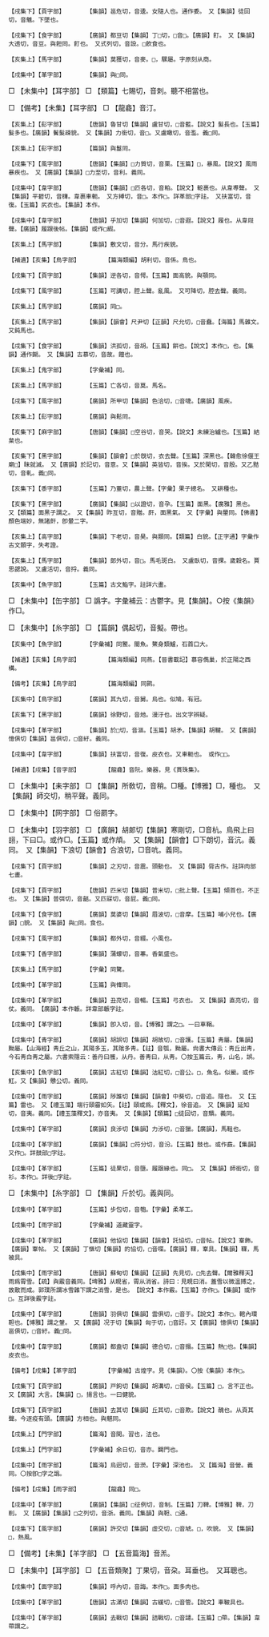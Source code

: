 <!-- { "loadSidebar": true } -->
	【戌集下】【頁字部】		【集韻】邕危切，音逶。女隨人也。通作委。　又【集韻】徒回切，音魋。下墜也。

	【戌集下】【食字部】		【廣韻】都豆切【集韻】丁□切，□音□。【廣韻】飣。　又【集韻】大透切，音豆。與餖同。飣也。　又式列切，音設。□飮食也。

	【亥集上】【馬字部】		【集韻】莫獲切，音麥。□，騾屬。字原刻从商。

	【戌集中】【革字部】		【集韻】與□同。

□	【未集中】【耳字部】	□	【類篇】七賜切，音刺。聽不相當也。

□	【備考】【未集】【耳字部】	□	【龍龕】音汀。

	【亥集上】【髟字部】		【唐韻】魯甘切【集韻】盧甘切，□音藍。【說文】髮長也。【玉篇】髮多也。【廣韻】鬢髮疎貌。　又【集韻】力銜切，音□。又盧瞰切，音濫。義□同。

	【亥集上】【髟字部】		【篇韻】與鬘同。

	【戌集下】【風字部】		【唐韻】【集韻】□力質切，音栗。【玉篇】□，暴風。【說文】風雨暴疾也。　又【廣韻】【集韻】□力至切，音利。義同。

	【戌集中】【韋字部】		【唐韻】【集韻】□匹各切，音粕。【說文】軶裹也。从韋尃聲。　又【集韻】平碧切，音欂。韋裹車軛。　又方縛切，音□。本作□。詳革部□字註。　又扶富切，音復。【玉篇】尻衣也。【集韻】本作。

	【戌集中】【韋字部】		【唐韻】乎加切【集韻】何加切，□音遐。【說文】履也。从韋叚聲。【廣韻】履跟後帖。【集韻】或作□縀。

	【亥集上】【馬字部】		【集韻】敷文切，音分。馬行疾貌。

	【補遺】【亥集】【鳥字部】		【篇海類編】胡利切，音係。鳥也。

	【戌集下】【頁字部】		【集韻】逆各切，音愕。【玉篇】面高貌。與顎同。

	【戌集下】【風字部】		【玉篇】可講切，腔上聲。亂風。　又可降切，腔去聲。義同。

	【亥集上】【馬字部】		【廣韻】同□。

	【亥集上】【馬字部】		【集韻】【韻會】尺尹切【正韻】尺允切，□音蠢。【海篇】馬雜文。　又鈍馬也。

	【戌集下】【食字部】		【集韻】洪孤切，音胡。【玉篇】餠也。【說文】本作□，也。【集韻】通作餬。　又【集韻】古慕切，音故。饘也。

	【亥集上】【鬼字部】		【字彙補】同。

	【亥集上】【馬字部】		【玉篇】亡各切，音莫。馬名。

	【戌集下】【風字部】		【廣韻】所甲切【集韻】色洽切，□音啑。【廣韻】風疾。

	【亥集上】【髟字部】		【廣韻】與鬆同。

	【亥集下】【麻字部】		【唐韻】【集韻】□空谷切，音哭。【說文】未練治纑也。【玉篇】結枲也。

	【亥集下】【黑字部】		【集韻】【韻會】□於旣切，衣去聲。【玉篇】深黑也。【韓愈徐偃王廟□】昧就滅。　又【廣韻】於記切，音意。又【集韻】英皆切，音挨。又於閑切，音殷。又乙黠切，音軋。義□同。

	【亥集下】【黍字部】		【玉篇】乃董切，農上聲。【字彙】果子總名。　又耕種也。

	【亥集下】【黑字部】		【廣韻】【集韻】□以證切，音孕。【玉篇】面黑。【廣雅】黑也。　又【類篇】面黑子謂之。　又【集韻】昨亙切，音贈。皯，面黑氣。　又【字彙】與暈同。【佛書】顏色端妙，無諸皯，卽暈二字。

	【亥集上】【高字部】		【集韻】下老切，音昊。與顥同。【類篇】白貌。【正字通】字彙作古文顥字，失考證。

	【亥集上】【馬字部】		【集韻】郞外切，音□。馬毛斑白。　又盧臥切，音捰。歲穀名。賈思勰說。　又盧活切，音捋。義同。

	【亥集中】【魚字部】		【玉篇】古文鮨字。註詳六畫。

□	【未集中】【缶字部】	□	譌字。字彙補云：古鬱字。見【集韻】。○按《集韻》作□。

□	【未集中】【糸字部】	□	【篇韻】偶起切，音擬。帶也。

	【亥集中】【魚字部】		【字彙補】同鰵。閩魚。鰲身類鱸，石首口大。

	【補遺】【亥集】【鳥字部】		【篇海類編】同燕。【晉書載記】慕容儁巢，於正陽之西構。

	【備考】【亥集】【鳥字部】		【篇海類編】同鹮。

	【亥集中】【鳥字部】		【廣韻】其九切，音舅。烏也。似鳩，有冠。

	【亥集下】【黑字部】		【廣韻】徐野切，音灺。漫汙也。出文字辨疑。

	【戌集中】【革字部】		【集韻】於□切，音漚。【玉篇】胡矛。【集韻】胡鞬。　又【廣韻】憶俱切【集韻】邕俱切，□音紆。義同。

	【戌集中】【韋字部】		【集韻】扶富切，音復。皮衣也。又車軛也。　或作□□。

	【補遺】【戌集】【音字部】		【龍龕】音阮。樂器，見《貫珠集》。

□	【未集中】【耒字部】	□	【集韻】所敎切，音稍。□種。【博雅】□，種也。　又【集韻】師交切，稍平聲。義同。

□	【未集中】【网字部】	□	俗罽字。

□	【未集中】【羽字部】	□	【廣韻】胡郞切【集韻】寒剛切，□音杭。鳥飛上曰翓，下曰□。或作□。【玉篇】或作頏。　又【集韻】【韻會】□下朗切，音沆。義同。　又【集韻】下浪切【韻會】合浪切，□音吭。義同。

	【戌集下】【頁字部】		【集韻】之刃切，音震。頭動也。　又【集韻】脣古作。註詳肉部七畫。

	【戌集下】【頁字部】		【唐韻】匹米切【集韻】普米切，□批上聲。【玉篇】傾首也，不正也。　又【集韻】普弭切，音嚭。又匹寐切，音屁。義□同。

	【戌集下】【食字部】		【廣韻】莫婆切【集韻】眉波切，□音摩。【玉篇】哺小兒也。【廣韻】□貌。　又【集韻】與□同。食也。

	【戌集下】【風字部】		【集韻】都外切，音綴。小風也。

	【戌集下】【香字部】		【集韻】蒲蠓切，音菶。香氣盛也。

	【亥集上】【馬字部】		【字彙】同驁。

	【戌集中】【革字部】		【玉篇】與鞗同。

	【戌集中】【革字部】		【集韻】丑亮切，音暢。【玉篇】弓衣也。　又【集韻】直亮切，音仗。義同。　【廣韻】本作韔。詳韋部韔字註。

	【戌集中】【革字部】		【集韻】卽入切，音。【博雅】謂之□。一曰車鞙。

	【戌集中】【青字部】		【廣韻】胡誤切【集韻】胡故切，□音護。【玉篇】靑屬。【集韻】黝屬。【山海經】靑丘之山，其陽多玉，其隂多靑。【註】音瓠，黝屬。尙書大傳云：靑丘出靑，今石靑白靑之屬。六書索隱云：善丹曰雘，从丹。善靑曰，从靑。〇按玉篇云，靑，山名，誤。　　　　　　　　　　　

	【亥集中】【魚字部】		【廣韻】古紅切【集韻】沽紅切，□音公。□，魚名。似鱟。或作魟。又【集韻】戇公切。義同。

	【戌集中】【雨字部】		【廣韻】陟誰切【集韻】【韻會】中葵切，□音追。隱也。　又【玉篇】雷也。　又【禮玉藻】端行頤霤如矢。【註】頤或爲。【釋文】，徐音追。　又【集韻】延知切，音夷。義同。【禮玉藻釋文】，亦音夷。　又【集韻】【類篇】□徒回切，音穨。義同。

	【戌集中】【革字部】		【廣韻】良涉切【集韻】力涉切，□音獵。【廣韻】，馬靻也。

	【戌集中】【革字部】		【廣韻】【集韻】□符分切，音汾。【玉篇】鼓也。或作鼖。【集韻】又作□。詳鼓部□字註。

	【戌集中】【革字部】		【玉篇】徒果切，音墮。履跟緣也。同□。　又【集韻】師銜切，音衫。本作□。詳後□字註。

□	【未集中】【糸字部】	□	【集韻】斤於切。義與同。

	【戌集中】【革字部】		【玉篇】步包切，音匏。【字彙】柔革工。

	【戌集中】【雨字部】		【字彙補】道藏靈字。

	【戌集中】【革字部】		【廣韻】他協切【集韻】【韻會】託協切，□音帖。【說文】鞌飾。【廣韻】鞌帖。　又【廣韻】丁愜切【集韻】的協切，□音喋。【廣韻】鞢，鞌具。【集韻】鞢，馬被具。

	【戌集中】【雨字部】		【唐韻】蘇甸切【集韻】【正韻】先見切，□先去聲。【爾雅釋天】雨爲霄雪。【疏】與霰音義同。【埤雅】从睍省，霄从消省。詩曰：見睍曰消。蓋雪以微溫搏之，故散而成。郭璞所謂冰雪雜下謂之消雪，是也。　【說文】本作霰。【玉篇】亦作□。【集韻】或作□。互詳後霰字註。

	【戌集中】【革字部】		【唐韻】羽俱切【集韻】雲俱切，□音于。【說文】本作□，輨內環靼也。【博雅】謂之鞶。　又【廣韻】况于切【集韻】匈于切，□音訏。又【廣韻】憶俱切【集韻】邕俱切，□音紆。義□同。

	【戌集中】【韋字部】		【廣韻】都盍切【集韻】德合切，□音搨。【玉篇】熱□也。【集韻】皮衣也。

	【備考】【戌集】【革字部】		【字彙補】古煌字。見《集韻》。〇按《集韻》本作□。

	【戌集下】【頁字部】		【廣韻】戸鉤切【集韻】胡溝切，□音侯。【玉篇】□，言不正也。　又【廣韻】大言。【集韻】□，揚言也。一曰健貌。

	【戌集下】【頁字部】		【唐韻】去其切【集韻】丘其切，□音欺。【說文】醜也。从頁其聲。今逐疫有頭。【廣韻】方相也。與魌同。

	【戌集上】【門字部】		【篇海】音閑。習也，法也。

	【戌集上】【門字部】		【字彙補】余日切，音亦。闢門也。

	【戌集中】【雨字部】		【篇海】烏迥切，音濙。【字彙】深池也。　又【篇海】音營。義同。〇按卽□字之譌。

	【備考】【戌集】【雨字部】		【龍龕】同□。

	【戌集中】【革字部】		【廣韻】【集韻】□征例切，音制。【玉篇】刀鞞。【博雅】鞞，刀削。　又【廣韻】【集韻】□之列切，音浙。義同。【集韻】與靼、□通。

	【戌集下】【風字部】		【廣韻】許交切【集韻】虛交切，□音虓。□，吹貌。　又【集韻】□，熱風。

□	【備考】【未集】【羊字部】	□	【五音篇海】音羔。

□	【未集中】【耳字部】	□	【五音類聚】丁果切，音朶。耳垂也。　又耳聰也。

	【戌集中】【面字部】		【集韻】呼內切，音誨。本作□。面多肉也。

	【戌集中】【革字部】		【唐韻】古滿切【集韻】古緩切，□音管。【說文】車鞁具也。

	【戌集中】【革字部】		【廣韻】去戰切【集韻】詰戰切，□音譴。【玉篇】□帶。【集韻】韋帶謂之。

